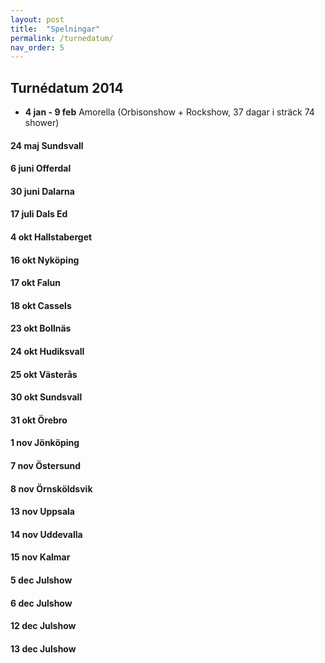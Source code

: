 ```yaml
---
layout: post
title:  "Spelningar"
permalink: /turnedatum/
nav_order: 5
---
```



## Turnédatum 2014 

* __4 jan - 9 feb__ Amorella (Orbisonshow + Rockshow, 37 dagar i sträck 74 shower)

#### 24 maj Sundsvall

#### 6 juni Offerdal

#### 30 juni Dalarna

#### 17 juli Dals Ed

#### 4 okt Hallstaberget 

#### 16 okt Nyköping  

#### 17 okt Falun 

#### 18 okt Cassels

#### 23 okt Bollnäs  

#### 24 okt Hudiksvall  

#### 25 okt Västerås 

#### 30 okt  Sundsvall 

#### 31 okt Örebro  

#### 1 nov Jönköping  

#### 7 nov Östersund 

#### 8 nov Örnsköldsvik  

#### 13 nov Uppsala 

#### 14 nov Uddevalla                                         

#### 15 nov Kalmar

#### 5 dec Julshow

#### 6 dec Julshow

#### 12 dec Julshow

#### 13 dec Julshow  
